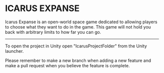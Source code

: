 ICARUS EXPANSE
===================


Icarus Expanse is an open-world space game dedicated to allowing players to choose what they want to do in the game. This game will not hold you back with arbitrary limits to how far you can go. 

----------

To open the project in Unity open "IcarusProjectFolder" from the Unity launcher.

Please remember to make a new branch when adding a new feature and make a pull request when you believe the feature is complete.
